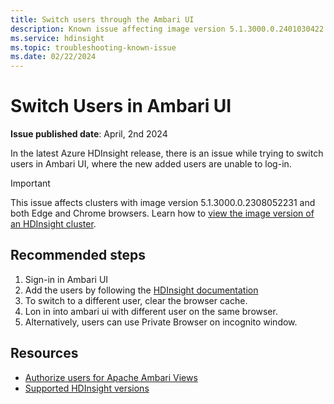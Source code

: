 ```yaml
---
title: Switch users through the Ambari UI
description: Known issue affecting image version 5.1.3000.0.2401030422
ms.service: hdinsight
ms.topic: troubleshooting-known-issue
ms.date: 02/22/2024
---
```


# Switch Users in Ambari UI

**Issue published date**: April, 2nd 2024

In the latest Azure HDInsight release, there is an issue while trying to switch users in Ambari UI, where the new added users are unable to log-in.

> [!IMPORTANT]  
> This issue affects clusters with image version 5.1.3000.0.2308052231 and both Edge and Chrome browsers. Learn how to [view the image version of an HDInsight cluster](./view-hindsight-cluster-image-version.md). 

## Recommended steps

1. Sign-in in Ambari UI
2. Add the users by following the [HDInsight documentation](https://learn.microsoft.com/en-us/azure/hdinsight/hdinsight-authorize-users-to-ambari#add-users)
3. To switch to a different user, clear the browser cache.
4. Lon in into ambari ui with different user on the same browser.
5. Alternatively, users can use Private Browser on incognito window.


## Resources

- [Authorize users for Apache Ambari Views](https://learn.microsoft.com/en-us/azure/hdinsight/hdinsight-authorize-users-to-ambari)
- [Supported HDInsight versions](/azure/hdinsight/hdinsight-component-versioning#supported-hdinsight-versions)
